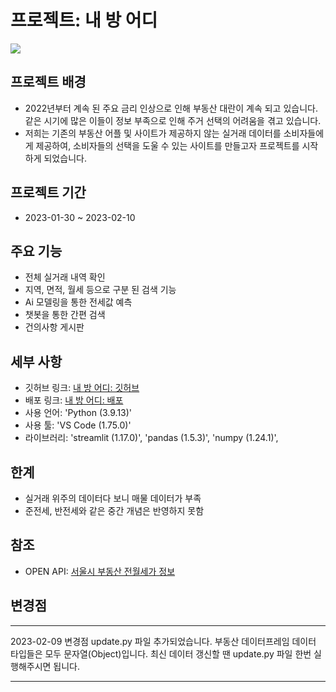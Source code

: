 
# 프로젝트: 내 방 어디

<image src = 'image.PNG'>

## 프로젝트 배경
- 2022년부터 계속 된 주요 금리 인상으로 인해 부동산 대란이 계속 되고 있습니다. 같은 시기에 많은 이들이 정보 부족으로 인해 주거 선택의 어려움을 겪고 있습니다.
- 저희는 기존의 부동산 어플 및 사이트가 제공하지 않는 실거래 데이터를 소비자들에게 제공하여, 소비자들의 선택을 도울 수 있는 사이트를 만들고자 프로젝트를 시작하게 되었습니다.

## 프로젝트 기간
- 2023-01-30 ~ 2023-02-10

## 주요 기능
- 전체 실거래 내역 확인
- 지역, 면적, 월세 등으로 구분 된 검색 기능
- Ai 모델링을 통한 전세값 예측
- 챗봇을 통한 간편 검색 
- 건의사항 게시판

## 세부 사항
- 깃허브 링크: [내 방 어디: 깃허브](https://github.com/ohtaekyun/project4)
- 배포 링크: [내 방 어디: 배포](https://ohtaekyun-project4-app-daesez.streamlit.app/)
- 사용 언어: 'Python (3.9.13)'
- 사용 툴: 'VS Code (1.75.0)'
- 라이브러리: 'streamlit (1.17.0)', 'pandas (1.5.3)', 'numpy (1.24.1)', 


## 한계
- 실거래 위주의 데이터다 보니 매물 데이터가 부족
- 준전세, 반전세와 같은 중간 개념은 반영하지 못함



## 참조
- OPEN API: [서울시 부동산 전월세가 정보](https://data.seoul.go.kr/dataList/OA-21276/S/1/datasetView.do)








## 변경점
***
2023-02-09 변경점
update.py 파일 추가되었습니다.
부동산 데이터프레임 데이터 타입들은 모두 문자열(Object)입니다. 
최신 데이터 갱신할 땐 update.py 파일 한번 실행해주시면 됩니다.
***